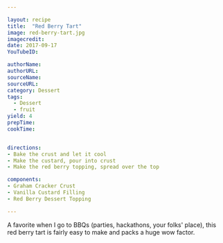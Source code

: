 ```yaml
---

layout: recipe
title:  "Red Berry Tart"
image: red-berry-tart.jpg
imagecredit: 
date: 2017-09-17
YouTubeID: 

authorName:
authorURL: 
sourceName:
sourceURL:
category: Dessert
tags:
  - Dessert
  - fruit
yield: 4
prepTime: 
cookTime: 


directions:
- Bake the crust and let it cool
- Make the custard, pour into crust
- Make the red berry topping, spread over the top

components:
- Graham Cracker Crust
- Vanilla Custard Filling
- Red Berry Dessert Topping

---
```


A favorite when I go to BBQs (parties, hackathons, your folks' place), this red berry tart is fairly easy to make and packs a huge wow factor.